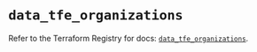 # `data_tfe_organizations`

Refer to the Terraform Registry for docs: [`data_tfe_organizations`](https://registry.terraform.io/providers/hashicorp/tfe/0.69.0/docs/data-sources/organizations).
